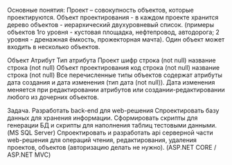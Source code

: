 Основные понятия:
Проект – совокупность объектов, которые проектируются.
Объект проектирования - в каждом проекте хранится дерево объектов - иерархический двухуровневый список. (примеры объектов 1го уровня - кустовая площадка, нефтепровод, автодорога; 2 уровня - дренажная ёмкость, прожекторная мачта). Один объект может входить в несколько объектов.

Объект 	Атрибут 	Тип атрибута 
Проект 	шифр 	строка (not null) 
	название 	строка (not null) 
Объект проектирования 	код 	строка (not null) 
	название	строка (not null)
Все перечисленные типы объектов содержат атрибуты дата создания и дата изменения (тип дата (not null)). Дата изменения меняется при редактировании атрибутов или создании-редактировании любого из дочерних объектов.

Задача. Разработать back-end для web-решения
Спроектировать базу данных для хранения информации. 
Сформировать скрипты для генерации БД и скрипты для наполнения таблиц тестовыми данными. (MS SQL Server)
Спроектировать и разработать api серверной части web-решения для операций чтения, редактирования, удаления проектов, объектов (авторизацию делать не нужно). (ASP.NET CORE / ASP.NET MVC)

